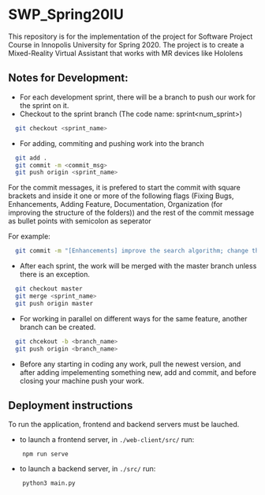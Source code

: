 # SWP_Spring20IU
This repository is for the implementation of the project for Software Project Course in Innopolis University for Spring 2020. The project is to create a Mixed-Reality Virtual Assistant that works with MR devices like Hololens

## Notes for Development:

* For each development sprint, there will be a branch to push our work for the sprint on it.
* Checkout to the sprint branch (The code name: sprint<num_sprint>) 
```bash
  git checkout <sprint_name>
```

* For adding, commiting and pushing work into the branch
```bash
  git add .
  git commit -m <commit_msg>
  git push origin <sprint_name>
```

For the commit messages, it is prefered to start the commit with square brackets and inside it one or more of the following flags (Fixing Bugs, Enhancements, Adding Feature, Documentation, Organization (for improving the structure of the folders)) and the rest of the commit message as bullet points with semicolon as seperator

For example:
```bash
  git commit -m "[Enhancements] improve the search algorithm; change the counter"
```

* After each sprint, the work will be merged with the master branch unless there is an exception.
```bash
  git checkout master
  git merge <sprint_name>
  git push origin master
```

* For working in parallel on different ways for the same feature, another branch can be created.
```bash
  git chcekout -b <branch_name>
  git push origin <branch_name>
```

* Before any starting in coding any work, pull the newest version, and after adding impelementing something new, add and commit, and before closing your machine push your work.

## Deployment instructions
To run the application, frontend and backend servers must be lauched.
* to launch a frontend server, in `./web-client/src/` run:
```
    npm run serve
```
* to launch a backend server, in `./src/` run:
```
    python3 main.py
```
